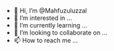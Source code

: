 - 👋 Hi, I’m @Mahfuzuluzzal
- 👀 I’m interested in ...
- 🌱 I’m currently learning ...
- 💞️ I’m looking to collaborate on ...
- 📫 How to reach me ...

<!---
Mahfuzuluzzal/Mahfuzuluzzal is a ✨ special ✨ repository because its `README.md` (this file) appears on your GitHub profile.
You can click the Preview link to take a look at your changes.
--->

